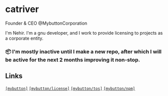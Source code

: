 # catriver
Founder & CEO @MybuttonCorporation

 
I'm Nehir. I'm a gnu developer, and I work to provide licensing to projects as a corporate entity.
 
### 📦 I'm mostly inactive until I make a new repo, after which I will be active for the next 2 months improving it non-stop. 

## Links
[`[mybutton]`](https://www.mybutton.org)
[`[mybutton/license]`](https://www.mybutton.org/legal/policy)
[`[mybutton/tos]`](https:/www.mybutton.org/docs/tos)
[`[mybutton/npm]`](https://www.npmjs.com/~cyberdevs)


